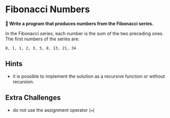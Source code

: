 
# Fibonacci Numbers

**🎯 Write a program that produces numbers from the Fibonacci series.**

In the Fibonacci series, each number is the sum of the two preceding ones.
The first numbers of the series are:

    0, 1, 1, 2, 3, 5, 8, 13, 21, 34


## Hints

* it is possible to implement the solution as a recursive function or without recursion.


## Extra Challenges

* do not use the assignment operator (`=`)

